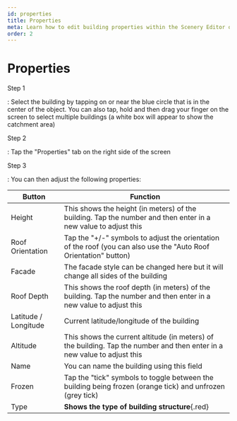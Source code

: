 ```yaml
---
id: properties
title: Properties
meta: Learn how to edit building properties within the Scenery Editor of Infinite Flight.
order: 2
---
```




# Properties



Step 1

: Select the building by tapping on or near the blue circle that is in the center of the object. You can also tap, hold and then drag your finger on the screen to select multiple buildings (a white box will appear to show the catchment area)



Step 2

: Tap the "Properties" tab on the right side of the screen



Step 3

: You can then adjust the following properties:



| Button               | Function                                                     |
| -------------------- | ------------------------------------------------------------ |
| Height               | This shows the height (in meters) of the building. Tap the number and then enter in a new value to adjust this |
| Roof Orientation     | Tap the "+/-" symbols to adjust the orientation of the roof (you can also use the "Auto Roof Orientation" button) |
| Facade               | The facade style can be changed here but it will change all sides of the building |
| Roof Depth           | This shows the roof depth (in meters) of the building. Tap the number and then enter in a new value to adjust this |
| Latitude / Longitude | Current latitude/longitude of the building                   |
| Altitude             | This shows the current altitude (in meters) of the building. Tap the number and then enter in a new value to adjust this |
| Name                 | You can name the building using this field                   |
| Frozen               | Tap the "tick" symbols to toggle between the building being frozen (orange tick) and unfrozen (grey tick) |
| Type                 | **Shows the type of building structure**{.red}               |

